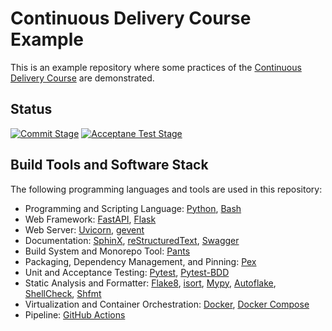 # Continuous Delivery Course Example
This is an example repository where some practices of the [Continuous Delivery Course](http://alirezaroshanzamir.github.io/continuous-delivery-course) are demonstrated.

## Status
[![Commit Stage](https://github.com/AlirezaRoshanzamir/continuous-delivery-course-example/actions/workflows/commit.yml/badge.svg)](https://github.com/AlirezaRoshanzamir/continuous-delivery-course-example/actions/workflows/commit.yml) [![Acceptane Test Stage](https://github.com/AlirezaRoshanzamir/continuous-delivery-course-example/actions/workflows/acceptance.yml/badge.svg)](https://github.com/AlirezaRoshanzamir/continuous-delivery-course-example/actions/workflows/acceptance.yml)

## Build Tools and Software Stack
The following programming languages and tools are used in this repository:

- Programming and Scripting Language: [Python](https://www.python.org), [Bash](https://www.gnu.org/software/bash/)
- Web Framework: [FastAPI](https://fastapi.tiangolo.com), [Flask](https://flask.palletsprojects.com/)
- Web Server: [Uvicorn](https://www.uvicorn.org/), [gevent](http://www.gevent.org)
- Documentation: [SphinX](https://www.sphinx-doc.org), [reStructuredText](https://docutils.sourceforge.io/rst.html), [Swagger](https://swagger.io)
- Build System and Monorepo Tool: [Pants](https://www.pantsbuild.org)
- Packaging, Dependency Management, and Pinning: [Pex](https://pex.readthedocs.io/)
- Unit and Acceptance Testing: [Pytest](https://pytest.org/), [Pytest-BDD](https://pytest-bdd.readthedocs.io)
- Static Analysis and Formatter: [Flake8](https://flake8.pycqa.org/), [isort](https://pycqa.github.io/isort), [Mypy](https://mypy.readthedocs.io/), [Autoflake](https://github.com/fsouza/autoflake8), [ShellCheck](https://www.shellcheck.net), [Shfmt](https://webinstall.dev/shfmt)
- Virtualization and Container Orchestration: [Docker](https://www.docker.com), [Docker Compose](https://docs.docker.com/compose)
- Pipeline: [GitHub Actions](https://github.com/features/actions)